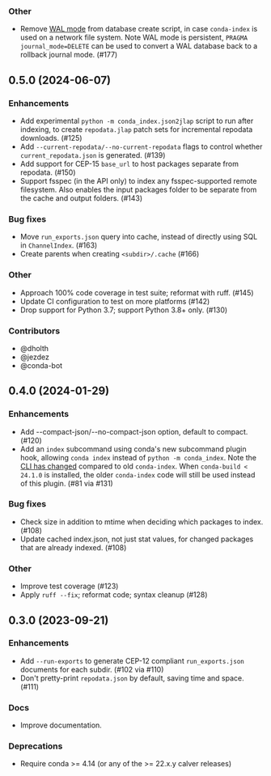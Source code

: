 [//]: # (current developments)

### Other

* Remove [WAL mode](https://www.sqlite.org/wal.html) from database create
  script, in case `conda-index` is used on a network file system. Note WAL mode
  is persistent, `PRAGMA journal_mode=DELETE` can be used to convert a WAL
  database back to a rollback journal mode. (#177)

## 0.5.0 (2024-06-07)

### Enhancements

* Add experimental `python -m conda_index.json2jlap` script to run after
  indexing, to create `repodata.jlap` patch sets for incremental repodata
  downloads. (#125)
* Add `--current-repodata/--no-current-repodata` flags to control whether
  `current_repodata.json` is generated. (#139)
* Add support for CEP-15 ``base_url`` to host packages separate from repodata.
  (#150)
* Support fsspec (in the API only) to index any fsspec-supported remote
  filesystem. Also enables the input packages folder to be separate from the
  cache and output folders. (#143)

### Bug fixes

* Move `run_exports.json` query into cache, instead of directly using SQL in
  `ChannelIndex`. (#163)
* Create parents when creating `<subdir>/.cache` (#166)

### Other

* Approach 100% code coverage in test suite; reformat with ruff. (#145)
* Update CI configuration to test on more platforms (#142)
* Drop support for Python 3.7; support Python 3.8+ only. (#130)

### Contributors

* @dholth
* @jezdez
* @conda-bot



## 0.4.0 (2024-01-29)

### Enhancements

* Add --compact-json/--no-compact-json option, default to compact. (#120)
* Add an `index` subcommand using conda's new subcommand plugin hook, allowing
  `conda index` instead of `python -m conda_index`. Note the [CLI has
  changed](https://conda.github.io/conda-index/cli.html) compared to old
  `conda-index`. When `conda-build < 24.1.0` is installed, the older
  `conda-index` code will still be used instead of this plugin. (#81 via #131)

### Bug fixes

* Check size in addition to mtime when deciding which packages to
  index. (#108)
* Update cached index.json, not just stat values, for
  changed packages that are already indexed. (#108)

### Other

* Improve test coverage (#123)
* Apply `ruff --fix`; reformat code; syntax cleanup (#128)

## 0.3.0 (2023-09-21)

### Enhancements

* Add `--run-exports` to generate CEP-12 compliant `run_exports.json` documents
  for each subdir. (#102 via #110)
* Don't pretty-print `repodata.json` by default, saving time and space. (#111)

### Docs

* Improve documentation.

### Deprecations

* Require conda >= 4.14 (or any of the >= 22.x.y calver releases)

